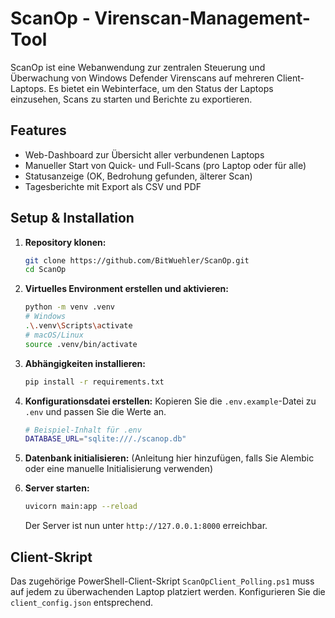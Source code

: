 # ScanOp - Virenscan-Management-Tool

ScanOp ist eine Webanwendung zur zentralen Steuerung und Überwachung von Windows Defender Virenscans auf mehreren Client-Laptops. Es bietet ein Webinterface, um den Status der Laptops einzusehen, Scans zu starten und Berichte zu exportieren.

## Features

-   Web-Dashboard zur Übersicht aller verbundenen Laptops
-   Manueller Start von Quick- und Full-Scans (pro Laptop oder für alle)
-   Statusanzeige (OK, Bedrohung gefunden, älterer Scan)
-   Tagesberichte mit Export als CSV und PDF

## Setup & Installation

1.  **Repository klonen:**
    ```bash
    git clone https://github.com/BitWuehler/ScanOp.git
    cd ScanOp
    ```

2.  **Virtuelles Environment erstellen und aktivieren:**
    ```bash
    python -m venv .venv
    # Windows
    .\.venv\Scripts\activate
    # macOS/Linux
    source .venv/bin/activate
    ```

3.  **Abhängigkeiten installieren:**
    ```bash
    pip install -r requirements.txt
    ```

4.  **Konfigurationsdatei erstellen:**
    Kopieren Sie die `.env.example`-Datei zu `.env` und passen Sie die Werte an.
    ```bash
    # Beispiel-Inhalt für .env
    DATABASE_URL="sqlite:///./scanop.db"
    ```

5.  **Datenbank initialisieren:**
    (Anleitung hier hinzufügen, falls Sie Alembic oder eine manuelle Initialisierung verwenden)

6.  **Server starten:**
    ```bash
    uvicorn main:app --reload
    ```
    Der Server ist nun unter `http://127.0.0.1:8000` erreichbar.

## Client-Skript

Das zugehörige PowerShell-Client-Skript `ScanOpClient_Polling.ps1` muss auf jedem zu überwachenden Laptop platziert werden. Konfigurieren Sie die `client_config.json` entsprechend.